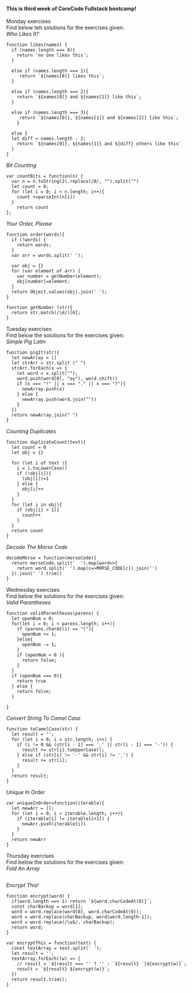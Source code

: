 **This is third week of CoreCode Fullstack bootcamp!**<br><br>
Monday exercises <br>
Find below teh solutions for the exercises given:<br>
*Who Likes It?*<br>
```
function likes(names) {
  if (names.length === 0){
    return 'no one likes this';
  }
  
  else if (names.length === 1){
     return `${names[0]} likes this`;
  } 
  
  else if (names.length === 2){
    return `${names[0]} and ${names[1]} like this`;
  } 
  
  else if (names.length === 3){
     return `${names[0]}, ${names[1]} and ${names[2]} like this`;
    }
  
  else {
  let diff = names.length - 2;
    return `${names[0]}, ${names[1]} and ${diff} others like this`
  }   
}
```
*Bit Counting*<br>
```
var countBits = function(n) {
  var n = n.toString(2).replace(/0/, "").split("")
  let count = 0;
  for (let i = 0; i < n.length; i++){
    count +=parseInt(n[i])
  }
    return count
};
```
*Your Order, Please*<br>
```
function order(words){
  if (!words) {
    return words;
  }
  var arr = words.split(' ');
  
  var obj = {}
  for (var element of arr) {
    var number = getNumber(element);
    obj[number]=element;
  }
  return Object.values(obj).join(' '); 
}

function getNumber (str){
  return str.match(/\d/)[0];
}
```
Tuesday exercises <br>
Find below the solutions for the exercises given:<br>
*Simple Pig Latin*<br>
```
function pigIt(str){
  let newArray = []
  let strArr = str.split (" ")
  strArr.forEach(x => {
    let word = x.split("");
    word.push(word[0], "ay"), word.shift()
    if (x === "!" || x === "." || x === "?"){
      newArray.push(x)    
    } else {
      newArray.push(word.join(""))
    }
  })
  return newArray.join(" ")
}
```
*Counting Duplicates*<br>
```
function duplicateCount(text){
  let count = 0
  let obj = {}
  
  for (let i of text ){
    i = i.toLowerCase()
    if (!obj[i]){
      (obj[i])=1
    } else {
      obj[i]++
    }
  }
  for (let i in obj){
    if (obj[i] > 1){
      count++
    }
  }
  return count
}

```
*Decode The Morse Code*<br>
```
decodeMorse = function(morseCode){
  return morseCode.split('  ').map(word=>{
    return word.split(' ').map(c=>MORSE_CODE[c]).join('')
  }).join(' ').trim()
}
```
Wednesday exercises <br>
Find below the solutions for the exercises given:<br>
*Valid Parantheses*<br>
```
function validParentheses(parens) {
  let openNum = 0;
  for(let i = 0; i < parens.length; i++){
    if (parens.charAt(i) == "("){
      openNum += 1;
    }else{
      openNum -= 1;
    }
    if (openNum < 0 ){
      return false;
    }   
  }
  if (openNum === 0){
    return true
  } else {
    return false;
  }
  
}
```
*Convert String To Camel Case*<br>
```
function toCamelCase(str) {
  let result = '';
  for (let i = 0; i < str.length; i++) {
    if (i != 0 && (str[i - 1] === '_' || str[i - 1] === '-')) {
      result += str[i].toUpperCase();
    } else if (str[i] != '-' && str[i] != '_') {
      result += str[i];
    }
  }
  return result;
}
```
*Unique In Order*<br>
```
var uniqueInOrder=function(iterable){
  let newArr = [];
  for (let i = 0; i < iterable.length; i++){
    if (iterable[i] != iterable[i+1]) {
      newArr.push(iterable[i])
    }
  }
  return newArr
}
```
Thursday exercises <br>
Find below the solutions for the exercises given:<br>
*Fold An Array*<br>
```
```
*Encrypt This!*<br>
```
function encrypt(word) {
  if(word.length === 1) return `${word.charCodeAt(0)}`;
  const charBackup = word[1];
  word = word.replace(word[0], word.charCodeAt(0));
  word = word.replace(charBackup, word[word.length-1]);
  word = word.replace(/\w$/, charBackup);
  return word;
}

var encryptThis = function(text) {
  const textArray = text.split(' ');
  let result = '';
  textArray.forEach((w) => {
    // result = `${result === '' ? '' : `${result} `}${encrypt(w)}`;
    result = `${result} ${encrypt(w)}`;
  })
  return result.trim();
}
```
